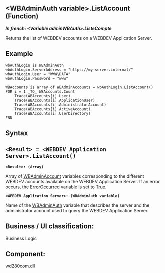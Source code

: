 


## &lt;WBAdminAuth variable&gt;.ListAccount (Function)

***In french: &lt;Variable adminWBAuth&gt;.ListeCompte***



<a name="XUse"></a>
<a name="Use"></a>
<a name="description"></a>
Returns the list of WEBDEV accounts on a WEBDEV Application Server.
<a name="Example1"></a>
<a name="sample_code"></a>

## Example


```wl
wbAuthLogin is WBAdminAuth
wbAuthLogin.ServerAddress = "https://my-server.internal/"
wbAuthLogin.User = "WWW\DATA"
wbAuthLogin.Password = "www"

WBAccounts is array of WBAdminAccounts = wbAuthLogin.ListAccount()
FOR i = 1 _TO_ WBAccounts.Count  
	Trace(WBAccounts[i].User)
	Trace(WBAccounts[i].ApplicationUser)
	Trace(WBAccounts[i].AdministratorAccount)
	Trace(WBAccounts[i].ActiveAccount)
	Trace(WBAccounts[i].UserDirectory)
END
```

<a name="XSYNTAX"></a>

## Syntax
<a name="SYNTAX1"></a>

`<Result> = <WEBDEV Application Server>.ListAccount()`
---

**`<Result>: (Array)`**

Array of [WBAdminAccount](../WDLang2/1410089382.md) variables corresponding to the different WEBDEV accounts available on the WEBDEV Application Server. 
If an error occurs, the [ErrorOccurred](../WDLang1/3087001.md) variable is set to <u><u><u><u>True</u></u></u></u>.

**`<WEBDEV Application Server>: (WBAdminAuth variable)`**

Name of the [WBAdminAuth](../WDLang2/1410089328.md) variable that describes the server and the administrator account used to query the WEBDEV Application Server.



<a name="XComponent"></a>

## Business / UI classification:
Business Logic
## Component:
wd280com.dll
